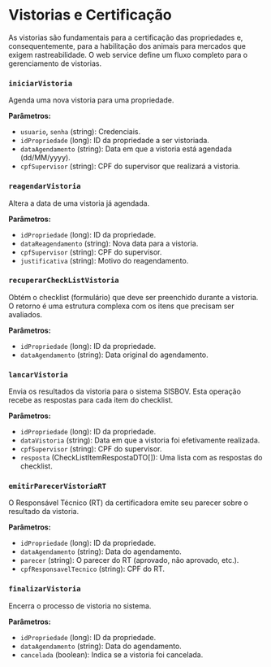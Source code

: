 # Vistorias e Certificação

As vistorias são fundamentais para a certificação das propriedades e, consequentemente, para a habilitação dos animais para mercados que exigem rastreabilidade. O web service define um fluxo completo para o gerenciamento de vistorias.

### `iniciarVistoria`

Agenda uma nova vistoria para uma propriedade.

**Parâmetros:**

*   `usuario`, `senha` (string): Credenciais.
*   `idPropriedade` (long): ID da propriedade a ser vistoriada.
*   `dataAgendamento` (string): Data em que a vistoria está agendada (dd/MM/yyyy).
*   `cpfSupervisor` (string): CPF do supervisor que realizará a vistoria.

### `reagendarVistoria`

Altera a data de uma vistoria já agendada.

**Parâmetros:**

*   `idPropriedade` (long): ID da propriedade.
*   `dataReagendamento` (string): Nova data para a vistoria.
*   `cpfSupervisor` (string): CPF do supervisor.
*   `justificativa` (string): Motivo do reagendamento.

### `recuperarCheckListVistoria`

Obtém o checklist (formulário) que deve ser preenchido durante a vistoria. O retorno é uma estrutura complexa com os itens que precisam ser avaliados.

**Parâmetros:**

*   `idPropriedade` (long): ID da propriedade.
*   `dataAgendamento` (string): Data original do agendamento.

### `lancarVistoria`

Envia os resultados da vistoria para o sistema SISBOV. Esta operação recebe as respostas para cada item do checklist.

**Parâmetros:**

*   `idPropriedade` (long): ID da propriedade.
*   `dataVistoria` (string): Data em que a vistoria foi efetivamente realizada.
*   `cpfSupervisor` (string): CPF do supervisor.
*   `resposta` (CheckListItemRespostaDTO[]): Uma lista com as respostas do checklist.

### `emitirParecerVistoriaRT`

O Responsável Técnico (RT) da certificadora emite seu parecer sobre o resultado da vistoria.

**Parâmetros:**

*   `idPropriedade` (long): ID da propriedade.
*   `dataAgendamento` (string): Data do agendamento.
*   `parecer` (string): O parecer do RT (aprovado, não aprovado, etc.).
*   `cpfResponsavelTecnico` (string): CPF do RT.

### `finalizarVistoria`

Encerra o processo de vistoria no sistema.

**Parâmetros:**

*   `idPropriedade` (long): ID da propriedade.
*   `dataAgendamento` (string): Data do agendamento.
*   `cancelada` (boolean): Indica se a vistoria foi cancelada.
